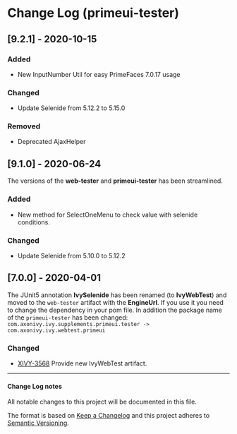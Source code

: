 # Change Log (primeui-tester)

## [9.2.1] - 2020-10-15

### Added

- New InputNumber Util for easy PrimeFaces 7.0.17 usage

### Changed

- Update Selenide from 5.12.2 to 5.15.0

### Removed

- Deprecated AjaxHelper

## [9.1.0] - 2020-06-24

The versions of the **web-tester** and **primeui-tester** has been streamlined.

### Added

- New method for SelectOneMenu to check value with selenide conditions.

### Changed

- Update Selenide from 5.10.0 to 5.12.2

## [7.0.0] - 2020-04-01

The JUnit5 annotation **IvySelenide** has been renamed (to **IvyWebTest**) and moved to the
`web-tester` artifact with the **EngineUrl**. If you use it you need to change the dependency in your
pom file.
In addition the package name of the `primeui-tester` has been changed: 
`com.axonivy.ivy.supplements.primeui.tester -> com.axonivy.ivy.webtest.primeui`

### Changed

- [XIVY-3568](https://jira.axonivy.com/jira/browse/XIVY-3568)
  Provide new IvyWebTest artifact.

---

#### Change Log notes

All notable changes to this project will be documented in this file.
 
The format is based on [Keep a Changelog](http://keepachangelog.com/)
and this project adheres to [Semantic Versioning](http://semver.org/).
